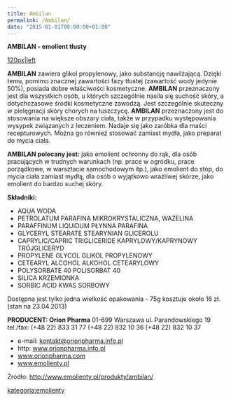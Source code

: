 ```yaml
---
title: Ambilan
permalink: /Ambilan/
date: "2015-01-01T00:00:00+01:00"
---
```


**AMBILAN - emolient tłusty**

[120px|left](/Grafika:_Ambilan.gif "wikilink")

**AMBILAN** zawiera glikol propylenowy, jako substancję nawilżającą. Dzięki temu, pomimo znacznej zawartości fazy tłustej (zawartość wody jedynie 50%), posiada dobre właściwości kosmetyczne. **AMBILAN** przeznaczony jest dla wszystkich osób, u których szczególnie nasila się suchość skóry, a dotychczasowe środki kosmetyczne zawodzą. Jest szczególnie skuteczny w pielęgnacji skóry chorych na łuszczycę. **AMBILAN** przeznaczony jest do stosowania na większe obszary ciała, także w przypadku występowania wysypek związanych z leczeniem. Nadaje się jako zaróbka dla maści recepturowych. Można go również stosować zamiast mydła, jako preparat do mycia ciała.

**AMBILAN polecany jest:** jako emolient ochronny do rąk, dla osób pracujących w trudnych warunkach (np. prace w ogródku, prace porządkowe, w warsztacie samochodowym itp.), jako emolient do stóp, do mycia ciała zamiast mydłą, dla osób o wyjątkowo wrażliwej skórze, jako emolient do bardzo suchej skóry.

**Składniki:**

-   AQUA WODA
-   PETROLATUM PARAFINA MIKROKRYSTALICZNA, WAZELINA
-   PARAFFINUM LIQUIDUM PŁYNNA PARAFINA
-   GLYCERYL STEARATE STEARYNIAN GLICEROLU
-   CAPRYLIC/CAPRIC TRIGLICERIDE KAPRYLOWY/KAPRYNOWY TRÓJGLICERYD
-   PROPYLENE GLYCOL GLIKOL PROPYLENOWY
-   CETEARYL ALCOHOL ALKOHOL CETEARYLOWY
-   POLYSORBATE 40 POLISORBAT 40
-   SILICA KRZEMIONKA
-   SORBIC ACID KWAS SORBOWY

Dostępna jest tylko jedna wielkość opakowania - 75g kosztuje około 16 zł. (stan na 23.04.2013)

**PRODUCENT: Orion Pharma** 01-699 Warszawa ul. Parandowskiego 19 tel./fax: (+48 22) 833 31 77 (+48 22) 832 10 36 (+48 22) 832 10 37

-   e-mail: kontakt@orionpharma.info.pl
-   http: www.orionpharma.info.pl
-   www.orionpharma.com
-   www.emolienty.pl

Żródło: <http://www.emolienty.pl/produkty/ambilan/>

[kategoria:emolienty](/atopedia/kategoria:emolienty "wikilink")